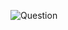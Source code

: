 ![Question](https://user-images.githubusercontent.com/99186533/235732034-63c9bff0-21db-48a2-84bb-c7ac1e75cc30.png)
